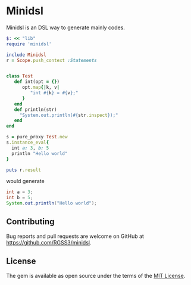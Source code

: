 # Minidsl

Minidsl is an DSL way to generate mainly codes.

```ruby
$: << "lib"
require 'minidsl'

include Minidsl
r = Scope.push_context :Statements


class Test
   def int(opt = {})
      opt.map{|k, v|
         "int #{k} = #{v};"
      }
   end
   def println(str)
     "System.out.println(#{str.inspect});"
   end
end

s = pure_proxy Test.new
s.instance_eval{
  int a: 3, b: 5
  println "Hello world"
}

puts r.result

```
would generate

```java
int a = 3;
int b = 5;
System.out.println("Hello world");
```
## Contributing

Bug reports and pull requests are welcome on GitHub at https://github.com/RGSS3/minidsl.


## License

The gem is available as open source under the terms of the [MIT License](http://opensource.org/licenses/MIT).

